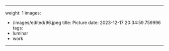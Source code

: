 
---
weight: 1
images:
- /images/edited/96.jpeg
title: Picture
date: 2023-12-17 20:34:59.759996
tags:
- luminar
- work
---